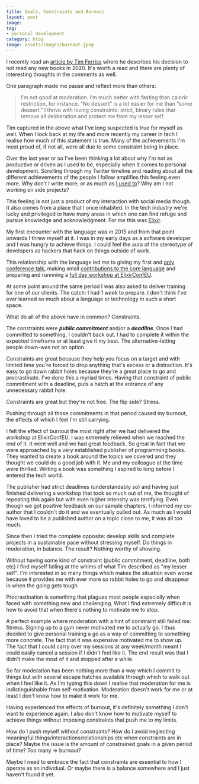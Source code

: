 ```yaml
---
title: Goals, Constraints and Burnout
layout: post
image:
tag:
- personal development
category: blog
image: assets/images/burnout.jpeg
---
```


I recently read an [article by Tim
Ferriss](https://tim.blog/2020/01/20/one-decision-that-removes-100-decisions/)
where he describes his decision to not read any new books in 2020. It's
worth a read and there are plenty of interesting thoughts in the comments as well.

One paragraph made me pause and reflect more than others:

> I’m not good at moderation. I’m much better with fasting than caloric restriction, for instance. “No dessert” is a lot easier for me than “some dessert.” I thrive with loving constraints: strict, binary rules that remove all deliberation and protect me from my lesser self.

Tim captured in the above what I've long suspected is true for myself as
well. When I look back at my life and more recently my career in tech I realise
how much of this statement is true. Many of the achievements I'm most proud
of, if not all, were all due to some constraint being in place.

Over the last year or so I've been thinking a lot about why I'm not as
productive or driven as I used to be, especially when it comes to personal
development. Scrolling through my Twitter timeline and reading about all
the different achievements of the people I follow amplifies this
feeling even more. Why don't I write more, or as much as [I used to](https://web.archive.org/web/*/http://makisotman.com/100_words_challenge/*)? Why am
I not working on side projects?

This feeling is not just a product of my interaction with social media
though. It also comes from a place that I once inhabited. In the tech
industry we're lucky and privileged to have many areas in which
one can find refuge and pursue knowledge and acknowledgment. For me this
was [Elixir](https://elixir-lang.org/).

My first encounter with the language was in 2015 and from that point onwards I
threw myself at it. I was in my early days as a software
developer and I was hungry to achieve things. I could feel the aura of the
stereotype of developers as hackers that hack on things outside of work.

This relationship with the language led me to giving my first and [only conference
talk](https://www.codefirstgirls.org.uk/cfg-conference-2016.html), making
small [contributions to the core
language](https://github.com/elixir-lang/elixir/pulls?utf8=%E2%9C%93&q=is%3Apr+author%3AMaikon+)
and preparing and runnning a [full day workshop at
ElixirConfEU](http://www.elixirconf.eu/events/elixirconf2017/tutorials#microservices-under-the-umbrella).

At some point around the same period I was also asked to deliver training for one
of our clients. The catch: I had 1 week to prepare. I don't
think I've ever learned so much about a language or technology in such a
short space.

What do all of the above have in common? Constraints.

The constraints were ***public commitment*** and/or a ***deadline***. Once I had committed to something, I couldn't back out. I had to complete it within the expected timeframe or at least give it my best. The alternative–letting people down–was not an option.

Constraints are great because they help you focus on a target and with
limited time you're forced to drop anything that's excess or a distraction.
It's easy to go down rabbit holes because they're a great place to
go and procrastinate. I've done this a myriad times. Having that constraint
of public commitment with a deadline, puts a hatch at the entrance of any
unnecessary rabbit hole.

Constraints are great but they're not free. The flip side? Stress.

Pushing through all those commitments in that period caused my burnout, the
effects of which I feel I'm still carrying.

I felt the effect of burnout the most right after we had delivered the workshop at
ElixirConfEU. I was extremely relieved when we reached the end of it.
It went well and we had great feedback. So great in
fact that we were approached by a very established publisher of programming
books. They wanted to create a book around the topics we covered
and they thought we could do a good job with it. Me and my
colleague at the time were thrilled. Writing a book was something I aspired
to long before I entered the tech world.

The publisher had strict deadlines (understandably so) and having just
finished delivering a workshop that took so much out of me, the thought of
repeating this again but with even higher intensity was terrifying. Even
though we got positive feedback on our sample chapters, I informed my co-author that I couldn't do it and we eventually pulled out.
As much as I would have loved to be a published author on a topic close to me,
it was all too much.

Since then I tried the complete opposite: develop skills and complete
projects in a sustainable pace without stressing myself. Do things in
moderation, in balance. The result? Nothing worthy of showing.

Without having some kind of constraint (public commitment, deadline, both
etc) I find myself falling at the whims of what Tim described as "my lesser
self". I'm interested in so many things which makes the situation even worse
because it provides me with ever more so rabbit holes to go and disappear
in when the going gets tough.

Procrastination is something that plagues most people especially when faced
with something new and challenging. What I find
extremely difficult is how to avoid that when there's nothing to motivate
me to stop.

A perfect example where moderation with a hint of constraint still failed
me: fitness. Signing up to a gym never motivated me to actually go. I thus
decided to give personal training a go as a way of committing to something
more concrete. The fact that it was expensive motivated me to show up. The
fact that I could carry over my sessions at any week/month meant I could
easily cancel a session if I didn't feel like it. The end result was that I
didn't make the most of it and stopped after a while.

So far moderation has been nothing more than a way which I commit to things
but with several escape hatches available through which to walk out when I feel like
it. As I'm typing this down I realise that moderation for me is
indistinguishable from self-motivation. Moderation doesn't work for me or at least I don't know how to
make it work for me.

Having experienced the effects of burnout, it's definitely something I
don't want to experience again. I also don't know how to motivate myself to
achieve things without imposing constraints that push me to my limits.

How do I push myself without constraints? How do I avoid neglecting
meaningful things/interactions/relationships etc when constraints are in
place? Maybe the issue is the amount of constrained goals in a given period
of time? Too many => burnout?

Maybe I need to embrace the fact that constraints are essential to how I
operate as an individual. Or maybe there is a balance somewhere and I just
haven't found it yet.
